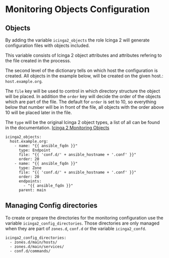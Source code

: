 # Monitoring Objects Configuration

## Objects

By adding the variable `icinga2_objects` the role Icinga 2 will
generate configuration files with objects included.

This variable consists of Icinga 2 object attributes and attributes refering to the file created in the processs.

The second level of the dictionary tells on which host the configuration is created. All objects in the example below, will be created on the given host.: `host.example.org`.

The `file` key will be used to control in which directory structure the object will be placed.
In addition the `order` key will decide the order of the objects which are part of the file.
The default for `order` is set to 10, so everything below that number will be in front of the file, all objects with the order above 10 will be placed later in the file.

The `type` will be the original Icinga 2 object types, a list of all can be found in the documentation. [Icinga 2 Monitoring Objects](https://icinga.com/docs/icinga-2/latest/doc/09-object-types/#monitoring-objects)



```
icinga2_objects:
  host.example.org:
    - name: "{{ ansible_fqdn }}"
      type: Endpoint
      file: "{{ 'conf.d/' + ansible_hostname + '.conf' }}"
      order: 20
    - name: "{{ ansible_fqdn }}"
      type: Zone
      file: "{{ 'conf.d/' + ansible_hostname + '.conf' }}"
      order: 20
      endpoints:
        - "{{ ansible_fqdn }}"
      parent: main
```
## Managing Config directories

To create or prepare the directories for the monitoring configuration use the variable `icinga2_config_directories`.
Those directories are only managed when they are part of `zones.d`, `conf.d` or the variable `icinga2_confd`.

```
icinga2_config_directories:
  - zones.d/main/hosts/
  - zones.d/main/services/
  - conf.d/commands/
```
